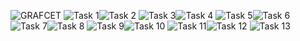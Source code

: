 ![GRAFCET](GRAFCET.jpg)
![Task 1](Task[1].jpg)![Task 2](Task[2].jpg)
![Task 3](Task[3].jpg)![Task 4](Task[4].jpg)
![Task 5](Task[5].jpg)![Task 6](Task[6].jpg)
![Task 7](Task[7].jpg)![Task 8](Task[8].jpg)
![Task 9](Task[9].jpg)![Task 10](Task[10].jpg)
![Task 11](Task[11].jpg)![Task 12](Task[12].jpg)
![Task 13](Task[13].jpg)
